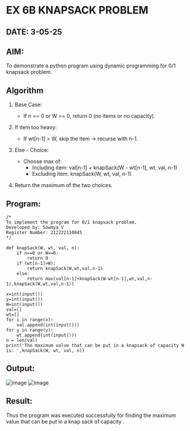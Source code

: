 # EX 6B KNAPSACK PROBLEM
## DATE: 3-05-25
## AIM:
To demonstrate a python program using dynamic programming for 0/1 knapsack problem.

## Algorithm
1. Base Case:
   - If n == 0 or W == 0, return 0 (no items or no capacity).

2. If item too heavy:
   - If wt[n-1] > W, skip the item → recurse with n-1.

3. Else - Choice:
   - Choose max of:
     - Including item: val[n-1] + knapSack(W - wt[n-1], wt, val, n-1)
     - Excluding item: knapSack(W, wt, val, n-1)

4. Return the maximum of the two choices.

## Program:
```
/*
To implement the program for 0/1 knapsack problem.
Developed by: Sowmya V
Register Number: 212222110045
*/

def knapSack(W, wt, val, n):
    if n==0 or W==0:
        return 0
    if (wt[n-1]>W):
        return knapSack(W,wt,val,n-1)
    else:
        return max(val[n-1]+knapSack(W-wt[n-1],wt,val,n-1),knapSack(W,wt,val,n-1))

x=int(input())
y=int(input())
W=int(input())
val=[]
wt=[]
for i in range(x):
    val.append(int(input()))
for y in range(y):
    wt.append(int(input()))
n = len(val)
print('The maximum value that can be put in a knapsack of capacity W is: ',knapSack(W, wt, val, n))
```

## Output:
![image](https://github.com/user-attachments/assets/34919fe9-ec01-435a-bd5f-4745250a2cee)
![image](https://github.com/user-attachments/assets/90db2c9d-b239-459b-95a2-24dfceb21b63)

## Result:
Thus the program was executed successfully for finding the maximum value that can be put in a knap sack of capacity .
